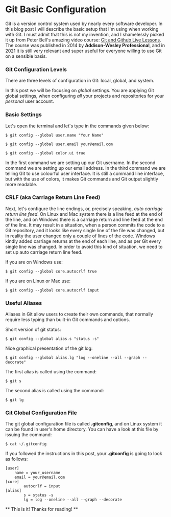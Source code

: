 # Git Basic Configuration

Git is a version control system used by nearly every software developer.
In this blog post I will describe the basic setup that I'm using when
working with Git. I must admit that this is not my invention, and I shamelessly
picked it up from Peter Bell's amazing video course:
[Git and Github Live Lessons](https://www.oreilly.com/library/view/git-and-github/9780133992748/).
The course was published in 2014 by **Addison-Wesley Professional**, and in 2021
it is still very relevant and super useful for everyone willing to use Git on a sensible basis.

### Git Configuration Levels

There are three levels of configuration in Git: local, global, and system.

In this post we will be focusing on *global* settings. You are applying Git global settings, 
when configuring *all* your projects and repositories for your *personal* user account. 

### Basic Settings
Let's open the terminal and let's type in the commands given below:

    $ git config --global user.name "Your Name" 

    $ git config --global user.email your@email.com

    $ git config --global color.ui true

In the first command we are setting up our Git username. In the second command we are setting up 
our email address. In the third command we are telling Git to use colourful user interface. It is 
still a command line interface, but with the use of colors, it makes Git commands and Git output 
slightly more readable.


### CRLF (aka Carriage Return Line Feed)

Next, let's configure the line endings, or, precisely speaking, *auto carriage return line feed*.
On Linux and Mac system there is a line feed at the end of the line, and on Windows there is a
carriage return and line feed at the end of the line. It may result in a situation, when a
person commits the code to a Git repository, and it looks like every single line of the file
was changed, but in reality the user changed only a couple of lines of the code. Windows kindly
added carriage returns at the end of each line, and as per Git every single line was changed. In
order to avoid this kind of situation, we need to set up auto carriage return line feed.


If you are on Windows use:

    $ git config --global core.autocrlf true

If you are on Linux or Mac use:
    
    $ git config --global core.autocrlf input


### Useful Aliases

Aliases in Git allow users to create their own commands, that normally require less typing
than built-in Git commands and options.

    
Short version of git status:

    $ git config --global alias.s "status -s"

Nice graphical presentation of the git log:

    $ git config --global alias.lg "log --oneline --all --graph --decorate"

The first alias is called using the command:
    
    $ git s

The second alias is called using the command:
    
    $ git lg


### Git Global Configuration File

The git global configuration file is called **.gitconfig**, and on Linux system it can be found
in user's home directory. You can have a look at this file by issuing the command:

    $ cat ~/.gitconfig

If you followed the instructions in this post, your **.gitconfig** is going to look as follows:

    [user]
        name = your_username
        email = your@email.com
    [core]
            autocrlf = input
    [alias]
            s = status -s
            lg = log --oneline --all --graph --decorate


** This is it! Thanks for reading! **